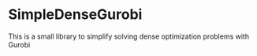 # SimpleDenseGurobi
This is a small library to simplify solving dense optimization problems with Gurobi
